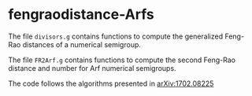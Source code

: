 # fengraodistance-Arfs


The file `divisors.g` contains functions to compute the generalized Feng-Rao distances of a numerical semigroup.

The file `FR2Arf.g` contains functions to compute the second Feng-Rao distance and number for Arf numerical semigroups. 

The code follows the algorithms presented in [arXiv:1702.08225](https://arxiv.org/abs/1702.08225)
